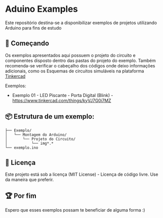 # Aduino Examples

Este repositório destina-se a disponibilizar exemplos de projetos utilizando Arduino para fins de estudo

## 🚀 Começando

Os exemplos apresentados aqui possuem o projeto do circuito e componentes disposto dentro das pastas do projeto do exemplo. Também recomenda-se verificar o cabeçalho dos códigos onde deixo informações adicionais, como os Esquemas de circuitos simuláveis na plataforma [Tinkercad](https://www.tinkercad.com/)


Exemplos:
 * Exemplo 01 - LED Piscante - Porta Digital (Blink) - https://www.tinkercad.com/things/kyVJ7G0i7MZ

## 📦 Estrutura de um exemplo:

```
├── Exemplo/
│   └── Montagem do Arduino/
│       └── Projeto do Circuito/
│           └── img*.*
└── exemplo.ino    

```

## 📄 Licença

Este projeto está sob a licença (MIT License) - Licença de código livre. Use da maneira que preferir.

## 🏆 Por fim

Espero que esses exemplos possam te beneficiar de alguma forma :)